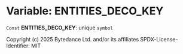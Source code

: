 # Variable: ENTITIES\_DECO\_KEY

`Const` **ENTITIES\_DECO\_KEY**: unique `symbol`

Copyright (c) 2025 Bytedance Ltd. and/or its affiliates
SPDX-License-Identifier: MIT
